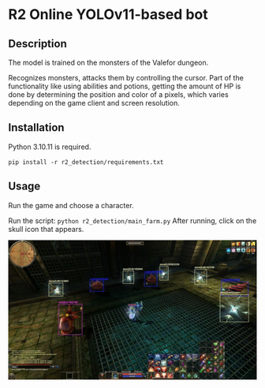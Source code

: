 # R2 Online YOLOv11-based bot

## Description

The model is trained on the monsters of the Valefor dungeon.

Recognizes monsters, attacks them by controlling the cursor.
Part of the functionality like using abilities and potions, getting the amount of HP is done by determining the position and color of a pixels, 
which varies depending on the game client and screen resolution.

## Installation

Python 3.10.11 is required.
```
pip install -r r2_detection/requirements.txt
```

## Usage

Run the game and choose a character.

Run the script: `python r2_detection/main_farm.py`
After running, click on the skull icon that appears.

![screenshot](assets/images/detect.jpg)
